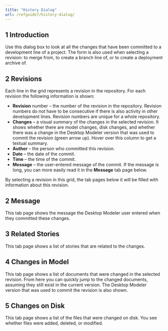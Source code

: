 ```yaml
---
title: "History Dialog"
url: /refguide7/history-dialog/
---
```

## 1 Introduction

Use this dialog box to look at all the changes that have been committed to a development line of a project. The form is also used when selecting a revision: to merge from, to create a branch line of, or to create a deployment archive of.

## 2 Revisions

Each line in the grid represents a revision in the repository. For each revision the following information is shown:

*   **Revision** number – the number of the revision in the repository. Revision numbers do not have to be consecutive if there is also activity in other development lines. Revision numbers are unique for a whole repository.
*   **Changes** – a visual summary of the changes in the selected revision. It shows whether there are model changes, disk changes, and whether there was a change in the Desktop Modeler version that was used to commit the revision (green arrow up). Hover over this column to get a textual summary.
*   **Author** – the person who committed this revision.
*   **Date** – the date of the commit.
*   **Time** – the time of the commit.
*   **Message** – the user-entered message of the commit. If the message is long, you can more easily read it in the **Message** tab page below.

By selecting a revision in this grid, the tab pages below it will be filled with information about this revision.

## 2 Message

This tab page shows the message the Desktop Modeler user entered when they committed these changes.

## 3 Related Stories

This tab page shows a list of stories that are related to the changes.

## 4 Changes in Model

This tab page shows a list of documents that were changed in the selected revision. From here you can quickly jump to the changed documents, assuming they still exist in the current version. The Desktop Modeler version that was used to commit the revision is also shown.

## 5 Changes on Disk

This tab page shows a list of the files that were changed on disk. You see whether files were added, deleted, or modified.
